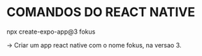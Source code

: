# COMANDOS DO REACT NATIVE
npx create-expo-app@3 fokus

-> Criar um app react native com o nome fokus, na versao 3.


